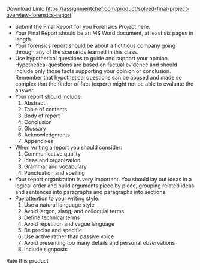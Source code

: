 Download Link: https://assignmentchef.com/product/solved-final-project-overview-forensics-report
<br>
<ul>

 <li>Submit the Final Report for you Forensics Project here.</li>

 <li>Your Final Report should be an MS Word document, at least six pages in length.</li>

 <li>Your forensics report should be about a fictitious company going through any of the scenarios learned in this class.</li>

 <li>Use hypothetical questions to guide and support your opinion. Hypothetical questions are based on factual evidence and should include only those facts supporting your opinion or conclusion. Remember that hypothetical questions can be abused and made so complex that the finder of fact (expert) might not be able to evaluate the answer.</li>

 <li>Your report should include:

  <ol>

   <li>Abstract</li>

   <li>Table of contents</li>

   <li>Body of report</li>

   <li>Conclusion</li>

   <li>Glossary</li>

   <li>Acknowledgments</li>

   <li>Appendixes</li>

  </ol></li>

 <li>When writing a report you should consider:

  <ol>

   <li>Communicative quality</li>

   <li>Ideas and organization</li>

   <li>Grammar and vocabulary</li>

   <li>Punctuation and spelling</li>

  </ol></li>

 <li>Your report organization is very important. You should lay out ideas in a logical order and build arguments piece by piece, grouping related ideas and sentences into paragraphs and paragraphs into sections.</li>

 <li>Pay attention to your writing style:

  <ol>

   <li>Use a natural language style</li>

   <li>Avoid jargon, slang, and colloquial terms</li>

   <li>Define technical terms</li>

   <li>Avoid repetition and vague language</li>

   <li>Be precise and specific</li>

   <li>Use active rather than passive voice</li>

   <li>Avoid presenting too many details and personal observations</li>

   <li>Include signposts</li>

  </ol></li>

</ul>

<span class="kksr-muted">Rate this product</span>